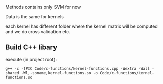 Methods contains only SVM for now

Data is the same for kernels

each kernel has different folder where the kernel matrix will be computed and we do cross validation etc.

## Build C++ libary

execute (in project root):
```
g++ -c -fPIC Code/c-functions/kernel-functions.cpp -Wextra -Wall -shared -Wl,-soname,kernel-functions.so -o Code/c-functions/kernel-functions.so
```